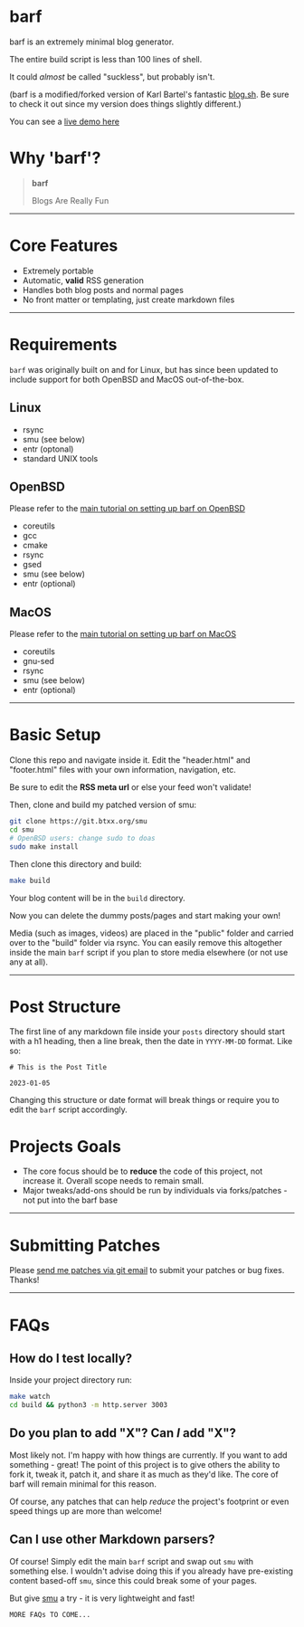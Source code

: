 # barf

barf is an extremely minimal blog generator.

The entire build script is less than 100 lines of shell.

It could *almost* be called "suckless", but probably isn't.

(barf is a modified/forked version of Karl Bartel's fantastic [blog.sh](https://github.com/karlb/karl.berlin). Be sure to check it out since my version does things slightly different.)

You can see a [live demo here](https://barf.btxx.org)

# Why 'barf'?

> **barf**
>
> Blogs Are Really Fun

---

# Core Features

- Extremely portable
- Automatic, **valid** RSS generation
- Handles both blog posts and normal pages
- No front matter or templating, just create markdown files

---

# Requirements

`barf` was originally built on and for Linux, but has since been updated to
include support for both OpenBSD and MacOS out-of-the-box.

## Linux

- rsync
- smu (see below)
- entr (optonal)
- standard UNIX tools

## OpenBSD

Please refer to the [main tutorial on setting up barf on
OpenBSD](https://barf.btxx.org/openbsd)

- coreutils
- gcc
- cmake
- rsync
- gsed
- smu (see below)
- entr (optional)

## MacOS

Please refer to the [main tutorial on setting up barf on
MacOS](https://barf.btxx.org/macos)

- coreutils
- gnu-sed
- rsync
- smu (see below)
- entr (optional)

---

# Basic Setup

Clone this repo and navigate inside it. Edit the "header.html" and "footer.html" files with your own information, navigation, etc. 

Be sure to edit the **RSS meta url** or else your feed won't validate!

Then, clone and build my patched version of smu:

```sh
git clone https://git.btxx.org/smu
cd smu
# OpenBSD users: change sudo to doas
sudo make install
```

Then clone this directory and build:

```sh
make build
```

Your blog content will be in the `build` directory.

Now you can delete the dummy posts/pages and start making your own!

Media (such as images, videos) are placed in the "public" folder and carried over to the "build" folder via rsync. You can easily remove this altogether inside the main `barf` script if you plan to store media elsewhere (or not use any at all).

---

# Post Structure

The first line of any markdown file inside your `posts` directory should start
with a h1 heading, then a line break, then the date in `YYYY-MM-DD` format.
Like so:


    # This is the Post Title

    2023-01-05


Changing this structure or date format will break things or require you to edit
the `barf` script accordingly.

# Projects Goals

- The core focus should be to **reduce** the code of this project, not increase it. Overall scope needs to remain small.
- Major tweaks/add-ons should be run by individuals via forks/patches - not put into the barf base

---

# Submitting Patches

Please [send me patches via git email](mailto:bt@btxx.org) to submit
your patches or bug fixes. Thanks!

---

# FAQs

## How do I test locally?

Inside your project directory run:

```sh
make watch
cd build && python3 -m http.server 3003
```

## Do you plan to add "X"? Can *I* add "X"?

Most likely not. I'm happy with how things are currently. If you want to add something - great! The point of this project is to give others the ability to fork it, tweak it, patch it, and share it as much as they'd like. The core of barf will remain minimal for this reason.

Of course, any patches that can help *reduce* the project's footprint or even speed things up are more than welcome!

## Can I use other Markdown parsers?

Of course! Simply edit the main `barf` script and swap out `smu` with something else. I wouldn't advise doing this if you already have pre-existing content based-off `smu`, since this could break some of your pages.

But give [smu](https://git.btxx.org/smu) a try - it is very lightweight and fast!

```
MORE FAQs TO COME...
```
